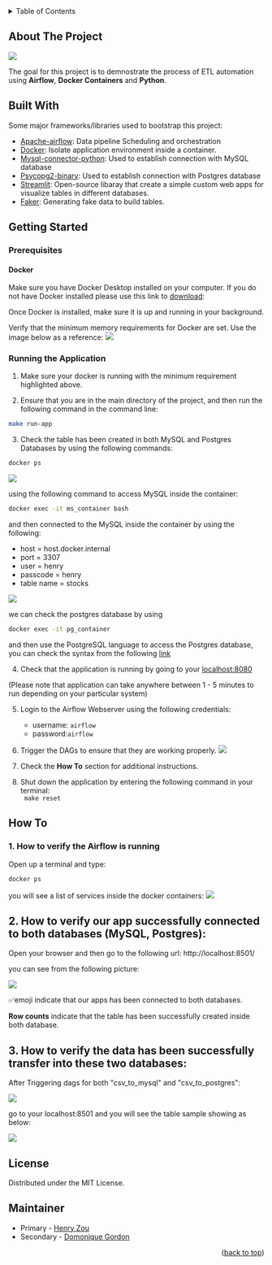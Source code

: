 <!-- TABLE OF CONTENTS -->
<details>
  <summary>Table of Contents</summary>
  <ol>
    <li>
      <a href="#about-the-project">About The Project</a>
      <ul>
        <li><a href="#built-with">Built With</a></li>
      </ul>
    </li>
    <li>
      <a href="#getting-started">Getting Started</a>
      <ul>
        <li><a href="#prerequisites">Prerequisites</a></li>
        <li><a href="#Running-the-Application">Runing the Application</a></li>
      </ul>
    </li>
    <li><a href="#usage">Usage</a></li>
    <li><a href="#how-to">How To</a></li>
    <li><a href="#license">License</a></li>
    <li><a href="#Maintainer">Maintainer</a></li>
  </ol>
</details>



<!-- About The Project -->
## About The Project
![](images/Airflow.png)

The goal for this project is to demnostrate the process of ETL automation using **Airflow**, **Docker Containers** and **Python**. 


## Built With
Some major frameworks/libraries used to bootstrap this project:
* [Apache-airflow](https://github.com/apache/airflow): Data pipeline Scheduling and orchestration
* [Docker](https://docs.docker.com/): Isolate application environment inside a container. 
* [Mysql-connector-python](https://dev.mysql.com/doc/connector-python/en/): Used to establish connection with MySQL database
* [Psycopg2-binary](https://pypi.org/project/psycopg2-binary/): Used to establish connection with Postgres database
* [Streamlit](https://docs.streamlit.io/): Open-source libaray that create a simple custom web apps for visualize tables in different databases.
* [Faker](https://faker.readthedocs.io/en/master/): Generating fake data to build tables.


<!-- GETTING STARTED -->
## Getting Started

### Prerequisites
#### Docker
Make sure you have Docker Desktop installed on your computer. If you do not have Docker installed please use this link to [download](https://www.docker.com/products/docker-desktop):

Once Docker is installed, make sure it is up and running in your background.

Verify that the minimum memory requirements for Docker are set. Use the image below as a reference:
![](images/Docker_memory.png)


### Running the Application
1. Make sure your docker is running with the minimum requirement highlighted above. 

2. Ensure that you are in the main directory of the project, and then run the following command in the command line:
```bash
make run-app
```

3. Check the table has been created in both MySQL and Postgres Databases by using the following commands:

```bash
docker ps
```
![](images/docker_ps.png)

using the following command to access MySQL inside the container:
```bash
docker exec -it ms_container bash
```
and then connected to the MySQL inside the container by using the following:
- host = host.docker.internal
- port = 3307
- user = henry
- passcode = henry
- table name = stocks



![](images/inside_MySQL.png)

we can check the postgres database by using 
```bash
docker exec -it pg_container 
```

and then use the PostgreSQL language to access the Postgres database, you can check the syntax from the following [link](https://www.postgresql.org/docs/13/app-psql.html)



4. Check that the application is running by going to your [localhost:8080](http://localhost:8080/)

(Please note that application can take anywhere between 1 - 5 minutes to run depending on your particular system)


5. Login to the Airflow Webserver using the following credentials:
   - username: `airflow` 
   - password:`airflow`

6. Trigger the DAGs to ensure that they are working properly. 
![](images/trigger2.png)

7. Check the **How To** section for additional instructions.

8. Shut down the application by entering the following command in your terminal:<br>
` make reset`


<!-- How To -->
## How To

### 1. How to verify the Airflow is running

Open up a terminal and type:
```bash
docker ps
```
you will see a list of services inside the docker containers:
![](images/docker_ps.png)

## 2. How to verify our app successfully connected to both databases (MySQL, Postgres):

Open your browser and then go to the following url:
http://localhost:8501/

you can see from the following picture: 

![](images/Streamlit_connected.png)

✅emoji indicate that our apps has been connected to both databases.

<strong>Row counts</strong> indicate that the table has been successfully created inside both database.

## 3. How to verify the data has been successfully transfer into these two databases:

After Triggering dags for both "csv_to_mysql" and "csv_to_postgres":

![](images/trigger_csv_to_db.png)

go to your localhost:8501 and you will see the table sample showing as below:

![](images/sample_output_streamlit.png)





<!-- LICENSE -->
## License
Distributed under the MIT License.

<!-- Maintainer -->
## Maintainer
- Primary - [Henry Zou](https://github.com/henryzzz093) 
- Secondary - [Domonique Gordon](https://github.com/DomoniqueGordon)
<p align = "right">(<a href = "#top">back to top</a>)</p> 


